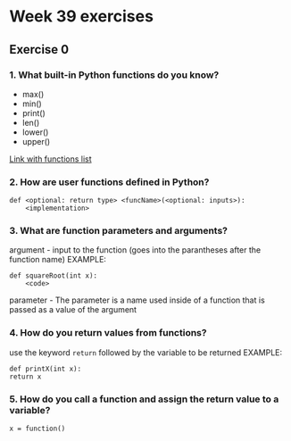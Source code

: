 # Week 39 exercises

## Exercise 0

### 1. What built-in Python functions do you know?
- max()
- min()
- print()
- len()
- lower()
- upper()

[Link with functions list](https://docs.python.org/3/library/functions.html)



### 2. How are user functions defined in Python?
```
def <optional: return type> <funcName>(<optional: inputs>):
    <implementation>
```


### 3. What are function parameters and arguments?
argument - input to the function (goes into the parantheses after the function name)
EXAMPLE:
```
def squareRoot(int x):
    <code>
```
parameter - The parameter is a name used inside of a function that is passed as a value of the argument

### 4. How do you return values from functions?
use the keyword `return` followed by the variable to be returned
EXAMPLE:
```
def printX(int x):
return x
```


### 5. How do you call a function and assign the return value to a variable?
`x = function()`
